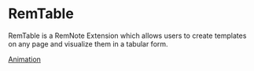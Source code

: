 # RemTable


RemTable is a RemNote Extension which allows users to create templates on any page and visualize them in a tabular form. 



[Animation](https://user-images.githubusercontent.com/38366722/133656303-50e605f6-cd14-4913-b8fa-93440c7e89b1.gif)


